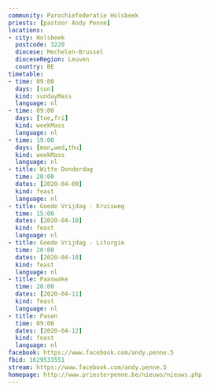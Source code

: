 ```yaml
---
community: Parochiefederatie Holsbeek
priests: [pastoor Andy Penne]
locations:
- city: Holsbeek
  postcode: 3220
  diocese: Mechelen-Brussel
  dioceseRegion: Leuven
  country: BE
timetable:
- time: 09:00
  days: [sun]
  kind: sundayMass
  language: nl
- time: 09:00
  days: [tue,fri]
  kind: weekMass
  language: nl
- time: 19:00
  days: [mon,wed,thu]
  kind: weekMass
  language: nl
- title: Witte Donderdag
  time: 20:00
  dates: [2020-04-09]
  kind: feast
  language: nl
- title: Goede Vrijdag - Kruisweg
  time: 15:00
  dates: [2020-04-10]
  kind: feast
  language: nl
- title: Goede Vrijdag - Liturgie
  time: 20:00
  dates: [2020-04-10]
  kind: feast
  language: nl
- title: Paaswake
  time: 20:00
  dates: [2020-04-11]
  kind: feast
  language: nl
- title: Pasen
  time: 09:00
  dates: [2020-04-12]
  kind: feast
  language: nl  
facebook: https://www.facebook.com/andy.penne.5
fbid: 1629533551
stream: https://www.facebook.com/andy.penne.5
homepage: http://www.priesterpenne.be/nieuws/nieuws.php
---
```

